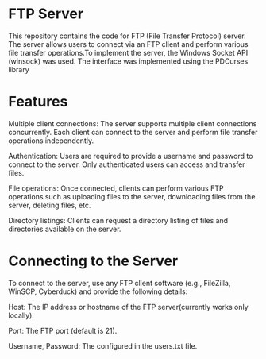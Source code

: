 # FTP Server
This repository contains the code for FTP (File Transfer Protocol) server. The server allows users to connect via an FTP client and perform various file transfer operations.To implement the server, the Windows Socket API (winsock) was used. The interface was implemented using the PDCurses library

# Features
Multiple client connections: The server supports multiple client connections concurrently. Each client can connect to the server and perform file transfer operations independently.

Authentication: Users are required to provide a username and password to connect to the server. Only authenticated users can access and transfer files.

File operations: Once connected, clients can perform various FTP operations such as uploading files to the server, downloading files from the server, deleting files, etc.

Directory listings: Clients can request a directory listing of files and directories available on the server.

# Connecting to the Server
To connect to the server, use any FTP client software (e.g., FileZilla, WinSCP, Cyberduck) and provide the following details:

Host: The IP address or hostname of the FTP server(currently works only locally).

Port: The FTP port (default is 21).

Username, Password: The configured in the users.txt file.
